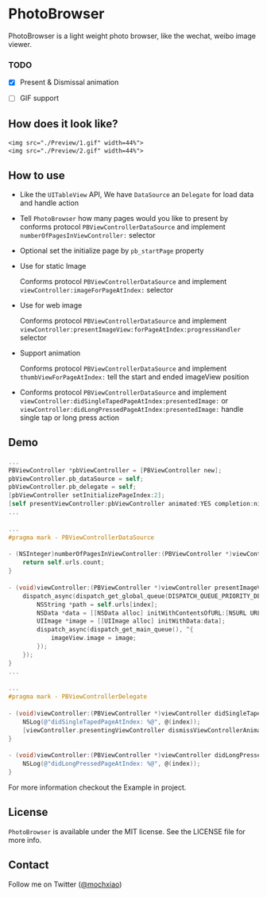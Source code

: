 # PhotoBrowser

PhotoBrowser is a light weight photo browser, like the wechat, weibo image viewer.



### TODO

-   [x] Present & Dismissal animation

-   [ ] GIF support



## How does it look like?

<p align="left">

	<img src="./Preview/1.gif" width=44%">
	<img src="./Preview/2.gif" width=44%">

</p>



## How to use

- Like the `UITableView` API, We have `DataSource` an `Delegate` for load data and handle action


- Tell `PhotoBrowser` how many pages would you like to present by conforms protocol `PBViewControllerDataSource` and implement `numberOfPagesInViewController:` selector


- Optional set the initialize page by `pb_startPage` property


- Use for static Image

  Conforms protocol `PBViewControllerDataSource` and implement `viewController:imageForPageAtIndex:` selector

- Use for web image

   Conforms protocol `PBViewControllerDataSource` and implement `viewController:presentImageView:forPageAtIndex:progressHandler` selector

-   Support animation

       Conforms protocol `PBViewControllerDataSource` and implement `thumbViewForPageAtIndex:` tell the start and ended imageView position

-  Conforms protocol `PBViewControllerDataSource` and implement `viewController:didSingleTapedPageAtIndex:presentedImage:` or `viewController:didLongPressedPageAtIndex:presentedImage:` handle single tap or long press action



## Demo



``` objective-c
...
PBViewController *pbViewController = [PBViewController new];
pbViewController.pb_dataSource = self;
pbViewController.pb_delegate = self;
[pbViewController setInitializePageIndex:2];
[self presentViewController:pbViewController animated:YES completion:nil];
...

...
#pragma mark - PBViewControllerDataSource

- (NSInteger)numberOfPagesInViewController:(PBViewController *)viewController {
    return self.urls.count;
}

- (void)viewController:(PBViewController *)viewController presentImageView:(UIImageView *)imageView forPageAtIndex:(NSInteger)index {
    dispatch_async(dispatch_get_global_queue(DISPATCH_QUEUE_PRIORITY_DEFAULT, 0), ^{
        NSString *path = self.urls[index];
        NSData *data = [[NSData alloc] initWithContentsOfURL:[NSURL URLWithString:path] options:0 error:nil];
        UIImage *image = [[UIImage alloc] initWithData:data];
        dispatch_async(dispatch_get_main_queue(), ^{
            imageView.image = image;
        });
    });
}
...

...
#pragma mark - PBViewControllerDelegate

- (void)viewController:(PBViewController *)viewController didSingleTapedPageAtIndex:(NSInteger)index presentedImage:(UIImage *)presentedImage {
    NSLog(@"didSingleTapedPageAtIndex: %@", @(index));
    [viewController.presentingViewController dismissViewControllerAnimated:YES completion:nil];
}

- (void)viewController:(PBViewController *)viewController didLongPressedPageAtIndex:(NSInteger)index presentedImage:(UIImage *)presentedImage {
    NSLog(@"didLongPressedPageAtIndex: %@", @(index));
}
```

For more information checkout the Example in project.



## License

`PhotoBrowser` is available under the MIT license. See the LICENSE file for more info.



## Contact

Follow me on Twitter ([@mochxiao](https://twitter.com/mochxiao))
